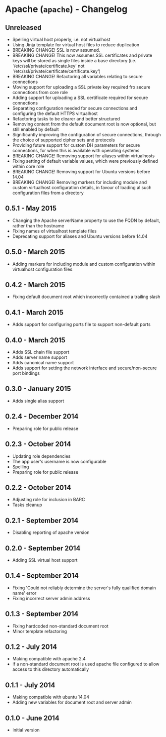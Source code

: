 # Apache (`apache`) - Changelog

## Unreleased

* Spelling virtual host properly, i.e. not virtualhost
* Using Jinja template for virtual host files to reduce duplication
* BREAKING CHANGE! SSL is now assumed.
* BREAKING CHANGE! This now assumes SSL certificates and private keys will be stored as single files inside a base directory (i.e. '/etc/ssl/private/certificate.key' not '/etc/ssl/private/certificate/certificate.key')
* BREAKING CHANGE! Refactoring all variables relating to secure connections
* Moving support for uploading a SSL private key required fro secure connections from core role
* Adding support for uploading a SSL certificate required for secure connections
* Separating configuration needed for secure connections and configuring the default HTTPS virtualhost
* Refactoring tasks to be clearer and better structured
* Removing content from the default document root is now optional, but still enabled by default
* Significantly improving the configuration of secure connections, through the choice of supported cipher sets and protocols
* Providing future support for custom DH parameters for secure connections, for when this is available with operating systems
* BREAKING CHANGE! Removing support for aliases within virtualhosts
* Fixing setting of default variable values, which were previously defined within core role
* BREAKING CHANGE! Removing support for Ubuntu versions before 14.04
* BREAKING CHANGE! Removing markers for including module and custom virtualhost configuration details, 
in favour of loading al such configuration files from a directory

## 0.5.1 - May 2015

* Changing the Apache serverName property to use the FQDN by default, rather than the hostname 
* Fixing names of virtualhost template files
* Deprecating support for aliases and Ubuntu versions before 14.04

## 0.5.0 - March 2015

* Adding markers for including module and custom configuration within virtualhost configuration files

## 0.4.2 - March 2015

* Fixing default document root which incorrectly contained a trailing slash

## 0.4.1 - March 2015

* Adds support for configuring ports file to support non-default ports

## 0.4.0 - March 2015

* Adds SSL chain file support
* Adds server name support
* Adds canonical name support
* Adds support for setting the network interface and secure/non-secure port bindings

## 0.3.0 - January 2015

* Adds single alias support

## 0.2.4 - December 2014

* Preparing role for public release

## 0.2.3 - October 2014

* Updating role dependencies
* The app user's username is now configurable
* Spelling
* Preparing role for public release

## 0.2.2 - October 2014

* Adjusting role for inclusion in BARC
* Tasks cleanup

## 0.2.1 - September 2014

* Disabling reporting of apache version

## 0.2.0 - September 2014

* Adding SSL virtual host support

## 0.1.4 - September 2014

* Fixing 'Could not reliably determine the server's fully qualified domain name' error
* Fixing incorrect server admin address

## 0.1.3 - September 2014

* Fixing hardcoded non-standard document root
* Minor template refactoring

## 0.1.2 - July 2014

* Making compatible with apache 2.4
* If a non-standard document root is used apache file configured to allow access to this directory automatically

## 0.1.1 - July 2014

* Making compatible with ubuntu 14.04
* Adding new variables for document root and server admin

## 0.1.0 - June 2014

* Initial version
